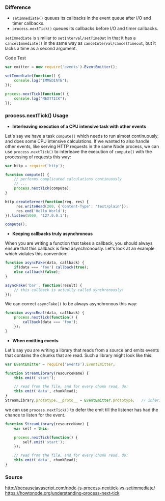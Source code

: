 
### Difference

- `setImmediate()` queues its callbacks in the event queue after I/O and timer callbacks.
- `process.nextTick()` queues its callbacks before I/O and timer callbacks.

`setImmediate` is similiar to `setInterval/setTimeOut` in that it has a `cancelImmediate()` in the same way as `canceInterval/cancelTimeout`,
but it lacks a time as a second argument. 

Code Test

```js
var emitter = new require('events').EventEmitter();

setImmediate(function() {
    console.log("IMMEDIATE");
});

process.nextTick(function() {
    console.log("NEXTTICK");
});
```

### process.nextTick() Usage

- **Interleaving execution of a CPU intensive task with other events**

Let's say we have a task `compute()` which needs to run almost continuously, and does some CPU intensive calculations. If we wanted to 
also handle other events, like serving HTTP requests in the same Node process, we can use `process.nextTick()` to interleave the execution
of `compute()` with the processing of requests this way:

```js
var http = require('http');

function compute() {
    // performs complicated calculations continuously
    // ...
    process.nextTick(compute);
}

http.createServer(function(req, res) {
     res.writeHead(200, {'Content-Type': 'text/plain'});
     res.end('Hello World');
}).listen(5000, '127.0.0.1');

compute();
```

- **Keeping callbacks truly asynchronous**

When you are writing a function that takes a callback, you should always ensure that this callback is fired asynchronously. Let's look 
at an example which violates this convention:

```js
function asyncFake(data, callback) {        
    if(data === 'foo') callback(true);
    else callback(false);
}

asyncFake('bar', function(result) {
    // this callback is actually called synchronously!
});
```

We can correct `asyncFake()` to be always asynchronous this way:

```js
function asyncReal(data, callback) {
    process.nextTick(function() {
        callback(data === 'foo');       
    });
}
```

- **When emitting events**

Let's say you are writing a library that reads from a source and emits events that contains the chunks that are read. Such a library 
might look like this:

```js
var EventEmitter = require('events').EventEmitter;

function StreamLibrary(resourceName) { 
    this.emit('start');

    // read from the file, and for every chunk read, do:        
    this.emit('data', chunkRead);       
}
StreamLibrary.prototype.__proto__ = EventEmitter.prototype;   // inherit from EventEmitter
```

we can use `process.nextTick()` to defer the emit till the listener has had the chance to listen for the event.

```js
function StreamLibrary(resourceName) {      
    var self = this;

    process.nextTick(function() {
        self.emit('start');
    });

    // read from the file, and for every chunk read, do:        
    this.emit('data', chunkRead);       
}
```


### Source

http://becausejavascript.com/node-js-process-nexttick-vs-setimmediate/
https://howtonode.org/understanding-process-next-tick


